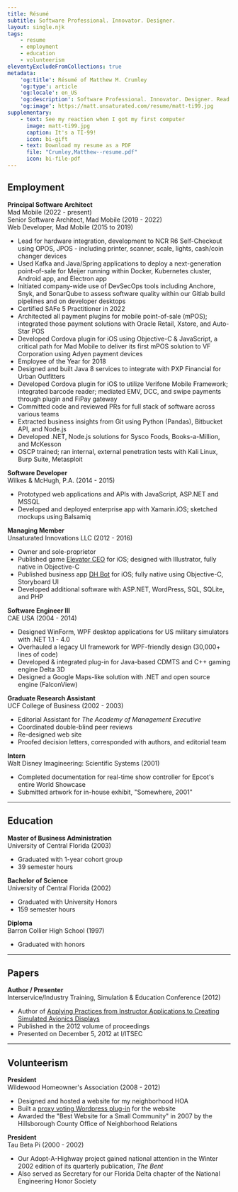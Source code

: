 ```yaml
---
title: Résumé
subtitle: Software Professional. Innovator. Designer.
layout: single.njk
tags:
    - resume
    - employment
    - education
    - volunteerism
eleventyExcludeFromCollections: true
metadata:
    'og:title': Résumé of Matthew M. Crumley
    'og:type': article
    'og:locale': en_US
    'og:description': Software Professional. Innovator. Designer. Read about Matthew's employment, education, papers, and volunteerism.
    'og:image': https://matt.unsaturated.com/resume/matt-ti99.jpg
supplementary:
    - text: See my reaction when I got my first computer
      image: matt-ti99.jpg
      caption: It's a TI-99!
      icon: bi-gift
    - text: Download my resume as a PDF
      file: "Crumley,Matthew--resume.pdf"
      icon: bi-file-pdf
---
```


## Employment

**Principal Software Architect**  
Mad Mobile (2022 - present)  
Senior Software Architect, Mad Mobile (2019 - 2022)  
Web Developer, Mad Mobile (2015 to 2019)

  * Lead for hardware integration, development to NCR R6 Self-Checkout using
    OPOS, JPOS - including printer, scanner, scale, lights, cash/coin changer devices
  * Used Kafka and Java/Spring applications to deploy a next-generation point-of-sale
    for Meijer running within Docker, Kubernetes cluster, Android app, and Electron app
  * Initiated company-wide use of DevSecOps tools including Anchore, Snyk, and SonarQube
    to assess software quality within our Gitlab build pipelines and on developer desktops
  * Certified SAFe 5 Practitioner in 2022
  * Architected all payment plugins for mobile point-of-sale (mPOS); integrated those
    payment solutions with Oracle Retail, Xstore, and Auto-Star POS
  * Developed Cordova plugin for iOS using Objective-C & JavaScript, a critical path for
    Mad Mobile to deliver its first mPOS solution to VF Corporation using Adyen payment devices
  * Employee of the Year for 2018
  * Designed and built Java 8 services to integrate with PXP Financial for Urban Outfitters
  * Developed Cordova plugin for iOS to utilize Verifone Mobile Framework; integrated barcode
    reader; mediated EMV, DCC, and swipe payments through plugin and FiPay gateway
  * Committed code and reviewed PRs for full stack of software across various teams
  * Extracted business insights from Git using Python (Pandas), Bitbucket API, and Node.js
  * Developed .NET, Node.js solutions for Sysco Foods, Books-a-Million, and McKesson
  * OSCP trained; ran internal, external penetration tests with Kali Linux, Burp Suite, Metasploit

**Software Developer**  
Wilkes & McHugh, P.A. (2014 - 2015)
  * Prototyped web applications and APIs with JavaScript, ASP.NET and MSSQL
  * Developed and deployed enterprise app with Xamarin.iOS; sketched mockups using Balsamiq

**Managing Member**  
Unsaturated Innovations LLC (2012 - 2016)
  * Owner and sole-proprietor
  * Published game [Elevator CEO](/portfolio/elevator-ceo/) for iOS; designed with Illustrator, fully native in Objective-C
  * Published business app [DH Bot](/portfolio/dh-bot/) for iOS; fully native using Objective-C, Storyboard UI
  * Developed additional software with ASP.NET, WordPress, SQL, SQLite, and PHP

**Software Engineer III**  
CAE USA (2004 - 2014)
  * Designed WinForm, WPF desktop applications for US military simulators with .NET 1.1 - 4.0
  * Overhauled a legacy UI framework for WPF-friendly design (30,000+ lines of code)
  * Developed & integrated plug-in for Java-based CDMTS and C++ gaming engine Delta 3D
  * Designed a Google Maps-like solution with .NET and open source engine (FalconView)

**Graduate Research Assistant**  
UCF College of Business (2002 - 2003)
  * Editorial Assistant for _The Academy of Management Executive_
  * Coordinated double-blind peer reviews
  * Re-designed web site
  * Proofed decision letters, corresponded with authors, and editorial team

**Intern**  
Walt Disney Imagineering: Scientific Systems (2001)
  * Completed documentation for real-time show controller for Epcot's entire World Showcase
  * Submitted artwork for in-house exhibit, "Somewhere, 2001"

---

## Education

**Master of Business Administration**  
University of Central Florida (2003)
  * Graduated with 1-year cohort group
  * 39 semester hours

**Bachelor of Science**  
University of Central Florida (2002)
  * Graduated with University Honors
  * 159 semester hours

**Diploma**  
Barron Collier High School (1997)
  * Graduated with honors

---

## Papers

**Author / Presenter**  
Interservice/Industry Training, Simulation & Education Conference (2012)
  * Author of [Applying Practices from Instructor Applications to Creating Simulated Avionics Displays](/portfolio/iitsec/)
  * Published in the 2012 volume of proceedings
  * Presented on December 5, 2012 at I/ITSEC

---

## Volunteerism

**President**  
Wildewood Homeowner's Association (2008 - 2012)
  * Designed and hosted a website for my neighborhood HOA
  * Built a [proxy voting Wordpress plug-in](/portfolio/proxy-vote/) for the website
  * Awarded the "Best Website for a Small Community" in 2007 by the Hillsborough County Office of Neighborhood Relations

**President**  
Tau Beta Pi (2000 - 2002)
  * Our Adopt-A-Highway project gained national attention in the Winter 2002 edition of its quarterly publication, *The Bent*
  * Also served as Secretary for our Florida Delta chapter of the National Engineering Honor Society
